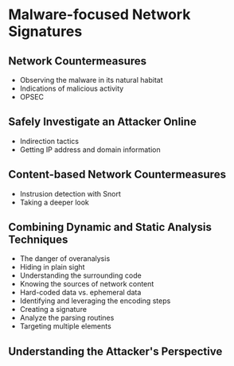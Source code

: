 # Malware-focused Network Signatures

## Network Countermeasures

- Observing the malware in its natural habitat
- Indications of malicious activity
- OPSEC

## Safely Investigate an Attacker Online

- Indirection tactics
- Getting IP address and domain information

## Content-based Network Countermeasures

- Instrusion detection with Snort
- Taking a deeper look

## Combining Dynamic and Static Analysis Techniques

- The danger of overanalysis
- Hiding in plain sight
- Understanding the surrounding code
- Knowing the sources of network content
- Hard-coded data vs. ephemeral data
- Identifying and leveraging the encoding steps
- Creating a signature
- Analyze the parsing routines
- Targeting multiple elements

## Understanding the Attacker's Perspective